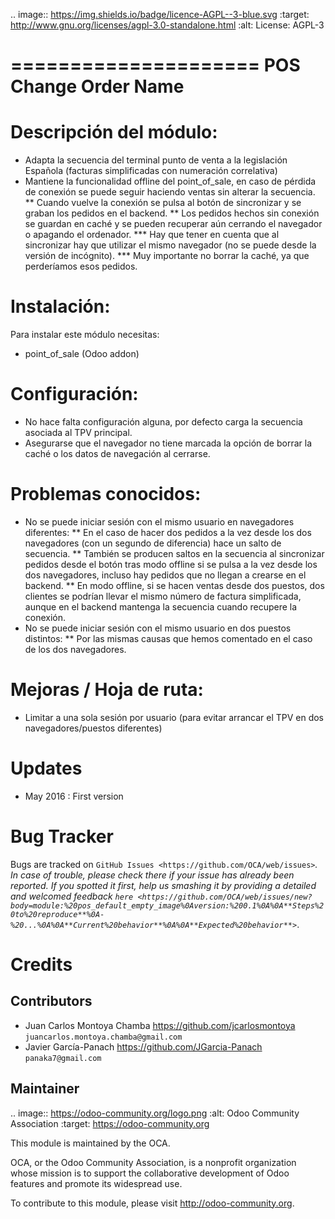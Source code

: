 .. image:: https://img.shields.io/badge/licence-AGPL--3-blue.svg
   :target: http://www.gnu.org/licenses/agpl-3.0-standalone.html
   :alt: License: AGPL-3

=====================
POS Change Order Name
=====================

Descripción del módulo:
=======================
* Adapta la secuencia del terminal punto de venta a la legislación Española (facturas simplificadas con numeración correlativa)
* Mantiene la funcionalidad offline del point_of_sale, en caso de pérdida de conexión se puede seguir haciendo ventas sin alterar la secuencia.
** Cuando vuelve la conexión se pulsa al botón de sincronizar y se graban los pedidos en el backend.
** Los pedidos hechos sin conexión se guardan en caché y se pueden recuperar aún cerrando el navegador o apagando el ordenador.
*** Hay que tener en cuenta que al sincronizar hay que utilizar el mismo navegador (no se puede desde la versión de incógnito).
*** Muy importante no borrar la caché, ya que perderíamos esos pedidos.

Instalación:
============
Para instalar este módulo necesitas:
* point_of_sale (Odoo addon)

Configuración:
==============
* No hace falta configuración alguna, por defecto carga la secuencia asociada al TPV principal.
* Asegurarse que el navegador no tiene marcada la opción de borrar la caché o los datos de navegación al cerrarse.

Problemas conocidos:
====================
* No se puede iniciar sesión con el mismo usuario en navegadores diferentes:
** En el caso de hacer dos pedidos a la vez desde los dos navegadores (con un segundo de diferencia) hace un salto de secuencia.
** También se producen saltos en la secuencia al sincronizar pedidos desde el botón tras modo offline si se pulsa a la vez desde los dos navegadores, incluso hay pedidos que no llegan a crearse en el backend.
** En modo offline, si se hacen ventas desde dos puestos, dos clientes se podrían llevar el mismo número de factura simplificada, aunque en el backend mantenga la secuencia cuando recupere la conexión. 
* No se puede iniciar sesión con el mismo usuario en dos puestos distintos:
** Por las mismas causas que hemos comentado en el caso de los dos navegadores.


 Mejoras / Hoja de ruta:
 =======================
 * Limitar a una sola sesión por usuario (para evitar arrancar el TPV en dos navegadores/puestos diferentes)
 

Updates
=======

* May 2016 : First version

Bug Tracker
===========

Bugs are tracked on `GitHub Issues <https://github.com/OCA/web/issues>`_.
In case of trouble, please check there if your issue has already been reported.
If you spotted it first, help us smashing it by providing a detailed and welcomed feedback `here <https://github.com/OCA/web/issues/new?body=module:%20pos_default_empty_image%0Aversion:%200.1%0A%0A**Steps%20to%20reproduce**%0A-%20...%0A%0A**Current%20behavior**%0A%0A**Expected%20behavior**>`_.


Credits
=======

Contributors
------------

* Juan Carlos Montoya Chamba <https://github.com/jcarlosmontoya> `juancarlos.montoya.chamba@gmail.com`
* Javier García-Panach <https://github.com/JGarcia-Panach> `panaka7@gmail.com`


Maintainer
----------

.. image:: https://odoo-community.org/logo.png
   :alt: Odoo Community Association
   :target: https://odoo-community.org

This module is maintained by the OCA.

OCA, or the Odoo Community Association, is a nonprofit organization whose
mission is to support the collaborative development of Odoo features and
promote its widespread use.

To contribute to this module, please visit http://odoo-community.org.
